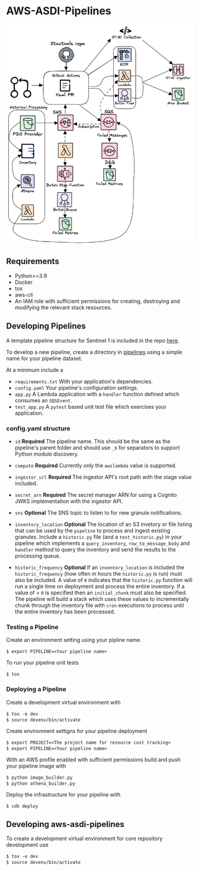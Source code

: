 # AWS-ASDI-Pipelines

![Alt text](/docs/aws_asdi_cog.png)


## Requirements
- Python>=3.9
- Docker
- tox
- aws-cli
- An IAM role with sufficient permissions for creating, destroying and modifying the relevant stack resources.


## Developing Pipelines

A template pipeline structure for Sentinel 1 is included in the repo [here](aws_asdi_pipelines/pipelines/sentinel1).

To develop a new pipeline, create a directory in [pipelines](aws_asdi_pipelines/pipelines) using a simple name for your pipeline dataset.

At a minimum include a
- `requirements.txt` With your application's dependencies.
- `config.yaml` Your pipeline's configuration settings.
- `app.py` A Lambda application with a `handler` function defined which consumes an `SQSEvent`.
- `test_app.py` A `pytest` based unit test file which exercises your application.

### config.yaml structure
- `id` **Required** The pipeline name.  This should be the same as the pipeline's parent folder and should use `_`s for separators to support Python module discovery.

- `compute` **Required** Currently only the `awslambda` value is supported.

- `ingestor_url` **Required** The ingestor API's root path with the stage value included.

- `secret_arn` **Required** The secret manager ARN for using a Cognito JWKS implementation with the ingestor API.

- `sns` **Optional** The SNS topic to listen to for new granule notifications.

- `inventory_location` **Optional** The location of an S3 invetory or file listing that can be used by the `pipeline` to process and ingest existing granules.  Include a `historic.py` file (and a `test_historic.py`) in your pipeline which implements a `query_inventory`, `row_to_message_body` and `handler` method to query the inventory and send the results to the processing queue.

- `historic_frequency` **Optional** If an `inventory_location` is included the `historic_frequency` (how often in hours the `historic.py` is run) must also be included.  A value of `0` indicates that the `historic.py` function will run a single time on deployment and process the entire inventory. If a value of > `0` is specified then an `initial_chunk` must also be specified.  The pipeline will build a stack which uses these values to incrementally chunk through the inventory file with `cron` executions to process until the entire inventory has been processed.



### Testing a Pipeline
Create an environment setting using your pipline name.
```
$ export PIPELINE=<Your pipeline name>
```

To run your pipeline unit tests
```
$ tox
```

### Deploying a Pipeline
Create a development virtual environment with
```
$ tox -e dev
$ source devenv/bin/activate
```
Create environment settigns for your pipeline deployment
```
$ export PROJECT=<The project name for resource cost tracking>
$ export PIPELINE=<Your pipeline name>
```
With an AWS profile enabled with sufficient permissions build and push your pipeline image with
```
$ python image_builder.py
$ python athena_builder.py
```

Deploy the infrastructure for your pipeline with
```
$ cdk deploy
```

## Developing aws-asdi-pipelines
To create a development virtual environment for core repository development use
```
$ tox -e dev
$ source devenv/bin/activate
```
